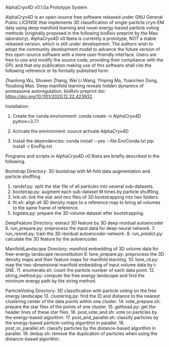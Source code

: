 AlphaCryo4D v0.1.0a Prototype System

AlphaCryo4D is an open-source free software released under GNU General Public LICENSE that implements 3D classification of single-particle cryo-EM data using deep manifold learning and novel energy-based particle voting methods (originally proposed in the following bioRxiv preprint by the Mao laboratory). AlphaCryo4D v0.1beta is currently a prototype, NOT a stable released version, which is still under development. The authors wish to adopt the community development model to advance the future version of this open-source software with a more user-friendly interface. Users are free to use and modify the source code, providing their compliance with the GPL and that any publication making use of this software shall cite the following reference or its formally published form:

Zhaolong Wu, Shuwen Zhang, Wei Li Wang, Yinping Ma, Yuanchen Dong, Youdong Mao. Deep manifold learning reveals hidden dynamics of proteasome autoregulation. bioRxiv preprint doi: https://doi.org/10.1101/2020.12.22.423932.

Installation:
1. Create the conda environment:
conda create -n AlphaCryo4D python=3.7.1

2. Activate the environment:
source activate AlphaCryo4D

3. Install the dependencies:
conda install --yes --file EnvConda.txt
pip install -r EnvPip.txt


Programs and scripts in AlphaCryo4D v0.1beta are briefly described in the following.

Bootstrap Directory: 3D bootstrap with M-fold data augmentation and particle shuffling
1. randsf.py: split the star file of all particles into several sub-datasets.
2. bootstrap.py: augment each sub-dataset M times by particle shuffling.
3. link.sh: link the star and mrc files of 3D bootstrapping into two folders.
4. fit.sh: align all 3D density maps to a reference map to bring all volumes to the same frame of reference.
5. bigdata.py: prepare the 3D volume dataset after bootstrapping.

DeepFeature Directory: extract 3D feature by 3D deep residual autoencoder
6. run_prepare.py: preprocess the input data for deep neural network.
7. run_resnet.py: train the 3D residual autoencoder network.
8. run_predict.py: calculate the 3D feature by the autoencoder.

ManifoldLandscape Directory: manifold embedding of 3D volume data for free-energy landscape reconstitution
9. tsne_prepare.py: preprocess the 3D density maps and their feature maps for manifold learning.
10. tsne_rd.py: map the two-dimensional manifold embedding of input volume data by t-SNE.
11. enumerate.sh: count the particle number of each data point.
12. string_method.py: compute the free energy landscape and find the minimum energy path by the string method.

ParticleVoting Directory: 3D classification with particle voting on the free energy landscape
13. clustering.py: find the ID and distance to the nearest clustering center of the data points within one cluster.
14. vote_prepare.sh: prepare the star files of the points of one cluster.
15. gethead.py: get the header lines of these star files.
16. post_vote_and.sh: vote on particles by the energy-based algorithm.
17. post_and_parallel.sh: classify particles by the energy-based particle-voting algorithm in parallel.
18. post_or_parallel.sh: classify particles by the distance-based algorithm in parallel.
19. dedup.sh: remove the duplication of particles when using the distance-based algorithm.
